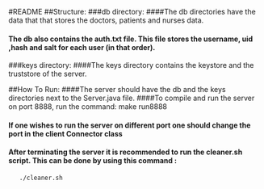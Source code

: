 #README
##Structure:
###db directory:
####The db directories have the data that that stores the doctors, patients and nurses data.
#### The db also contains the auth.txt file. This file stores the username, uid ,hash and salt for each user (in that order).

###keys directory:
####The keys directory contains the keystore and the truststore of the server.


##How To Run:
####The server should have the db and the keys directories next to the Server.java file.
####To compile and run the server on port 8888, run the command: 
       make run8888
#### If one wishes to run the server on different port one should change the port in the client Connector class
#### After terminating the server it is recommended to run the cleaner.sh script. This can be  done by using this command :
       ./cleaner.sh
       

